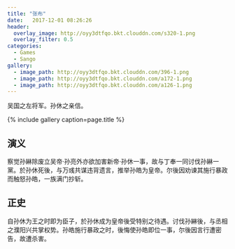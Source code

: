 ```yaml
---
title: "张布"
date:   2017-12-01 08:26:26
header:
  overlay_image: http://oyy3dtfqo.bkt.clouddn.com/s320-1.png
  overlay_filter: 0.5
categories:
  - Games
  - Sango
gallery:
  - image_path: http://oyy3dtfqo.bkt.clouddn.com/396-1.png
  - image_path: http://oyy3dtfqo.bkt.clouddn.com/a172-1.png
  - image_path: http://oyy3dtfqo.bkt.clouddn.com/a126-1.png
---
```


吴国之左将军。孙休之亲信。

{% include gallery caption=page.title %}

## 演义

察觉孙綝除废立吴帝·孙亮外亦欲加害新帝·孙休一事，故与丁奉一同讨伐孙綝一黨。於孙休死後，与万彧共谋违背遗言，推举孙皓为皇帝。尔後因劝谏其施行暴政而触怒孙皓，一族满门抄斩。

## 正史

自孙休为王之时即为臣子，於孙休成为皇帝後受特别之待遇。讨伐孙綝後，与丞相之濮阳兴共掌权势。孙皓施行暴政之时，後悔使孙皓即位一事，尔後因言行遭密告，故遭杀害。